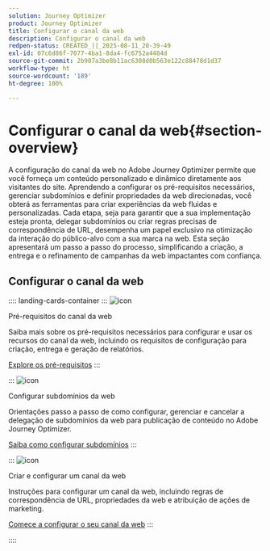 ```yaml
---
solution: Journey Optimizer
product: Journey Optimizer
title: Configurar o canal da web
description: Configurar o canal da web
redpen-status: CREATED_||_2025-08-11_20-39-49
exl-id: 07c6d86f-7077-4ba1-8da4-fc6752a4484d
source-git-commit: 2b907a3be8b11ac6308d0b563e122c88478d1d37
workflow-type: ht
source-wordcount: '189'
ht-degree: 100%

---
```


# Configurar o canal da web{#section-overview}

A configuração do canal da web no Adobe Journey Optimizer permite que você forneça um conteúdo personalizado e dinâmico diretamente aos visitantes do site. Aprendendo a configurar os pré-requisitos necessários, gerenciar subdomínios e definir propriedades da web direcionadas, você obterá as ferramentas para criar experiências da web fluidas e personalizadas. Cada etapa, seja para garantir que a sua implementação esteja pronta, delegar subdomínios ou criar regras precisas de correspondência de URL, desempenha um papel exclusivo na otimização da interação do público-alvo com a sua marca na web. Esta seção apresentará um passo a passo do processo, simplificando a criação, a entrega e o refinamento de campanhas da web impactantes com confiança.

## Configurar o canal da web

:::: landing-cards-container
:::
![icon](https://cdn.experienceleague.adobe.com/icons/book.svg)

Pré-requisitos do canal da web

Saiba mais sobre os pré-requisitos necessários para configurar e usar os recursos do canal da web, incluindo os requisitos de configuração para criação, entrega e geração de relatórios.

[Explore os pré-requisitos](../using/web/web-prerequisites.md)
:::

:::
![icon](https://cdn.experienceleague.adobe.com/icons/gear.svg)

Configurar subdomínios da web

Orientações passo a passo de como configurar, gerenciar e cancelar a delegação de subdomínios da web para publicação de conteúdo no Adobe Journey Optimizer.

[Saiba como configurar subdomínios](../using/web/web-delegated-subdomains.md)
:::

:::
![icon](https://cdn.experienceleague.adobe.com/icons/circle-play.svg)

Criar e configurar um canal da web

Instruções para configurar um canal da web, incluindo regras de correspondência de URL, propriedades da web e atribuição de ações de marketing.

[Comece a configurar o seu canal da web](../using/web/web-configuration.md)
:::

::::
